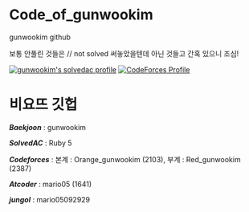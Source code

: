 # Code_of_gunwookim
gunwookim github

보통 안풀린 것들은 // not solved 써놓았을텐데 아닌 것들고 간혹 있으니 조심!

[![gunwookim's solvedac profile](http://mazassumnida.wtf/api/v2/generate_badge?boj=gunwookim)](https://solved.ac/profile/gunwookim) [![CodeForces Profile](http://cf.leed.at?id=Red_gunwookim)](https://codeforces.com/profile/Red_gunwookim)

비요뜨 깃헙
=============

__*Baekjoon*__ : gunwookim 

__*SolvedAC*__ : Ruby 5

__*Codeforces*__ : 본계 : Orange_gunwookim (2103), 부계 : Red_gunwookim (2387)

__*Atcoder*__ : mario05 (1641)

__*jungol*__ : mario05092929

